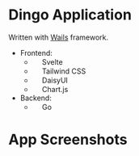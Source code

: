 # Dingo Application

Written with [Wails](https://github.com/wailsapp/wails) framework.
- Frontend: 
    - <img src="https://upload.wikimedia.org/wikipedia/commons/thumb/1/1b/Svelte_Logo.svg/800px-Svelte_Logo.svg.png" width="15px" /> Svelte
    - <img src="https://upload.wikimedia.org/wikipedia/commons/thumb/d/d5/Tailwind_CSS_Logo.svg/512px-Tailwind_CSS_Logo.svg.png?20230715030042" width="15px" /> Tailwind CSS
    - <img src="https://avatars.githubusercontent.com/u/76870092?s=280&v=4" width="15px" /> DaisyUI
    - <img src="https://upload.wikimedia.org/wikipedia/commons/thumb/8/86/Chart.js_logo.svg/1200px-Chart.js_logo.svg.png" width="15px" /> Chart.js
- Backend:
    - <img src="https://go.dev/blog/go-brand/Go-Logo/PNG/Go-Logo_Blue.png" width="15px" /> Go
<!-- 📦 操作简单、可获取不同类型资源  
🖥️ 支持Windows、Mac、Linux  
🌐 支持视频、音频、图片、m3u8、直播流等常见网络资源  
💪 支持微信视频号、小程序、抖音、快手、小红书、酷狗音乐、qq音乐等网络资源下载  
👼 支持设置代理以获取特殊网络下的资源   -->


# App Screenshots
